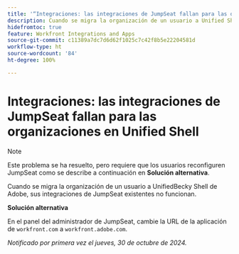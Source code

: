 ```yaml
---
title: '“Integraciones: las integraciones de JumpSeat fallan para las organizaciones en Unified Shell”'
description: Cuando se migra la organización de un usuario a Unified Shell de Adobe, sus integraciones de JumpSeat existentes no funcionan.
hidefromtoc: true
feature: Workfront Integrations and Apps
source-git-commit: c11389a7dc7d6d62f1025c7c42f8b5e22204581d
workflow-type: ht
source-wordcount: '84'
ht-degree: 100%

---
```


# Integraciones: las integraciones de JumpSeat fallan para las organizaciones en Unified Shell

>[!NOTE]
>
>Este problema se ha resuelto, pero requiere que los usuarios reconfiguren JumpSeat como se describe a continuación en **Solución alternativa**.

Cuando se migra la organización de un usuario a UnifiedBecky Shell de Adobe, sus integraciones de JumpSeat existentes no funcionan.

**Solución alternativa**

En el panel del administrador de JumpSeat, cambie la URL de la aplicación de `workfront.com` a `workfront.adobe.com`.

_Notificado por primera vez el jueves, 30 de octubre de 2024._
